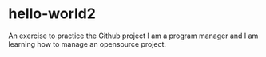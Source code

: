 # hello-world2
An exercise to practice the Github project
I am a program manager and I am learning how to manage an opensource project.
